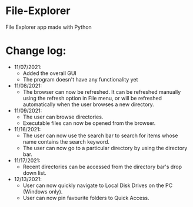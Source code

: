 # File-Explorer
File Explorer app made with Python
# Change log:
- 11/07/2021:
  - Added the overall GUI
  - The program doesn't have any functionality yet
- 11/08/2021:
  - The browser can now be refreshed. It can be refreshed manually 
    using the refresh option in File menu, or will be refreshed automatically 
    when the user browses a new directory.
- 11/09/2021:
  - The user can browse directories.
  - Executable files can now be opened from the browser.
- 11/16/2021:
  - The user can now use the search bar to search 
    for items whose name contains the search keyword.
  - The user can now go to a particular directory by using the directory bar.
- 11/17/2021:
  - Recent directories can be accessed from the directory bar's drop down list.
- 12/13/2021:
  - User can now quickly navigate to Local Disk Drives on the PC (Windows only).
  - User can now pin favourite folders to Quick Access.